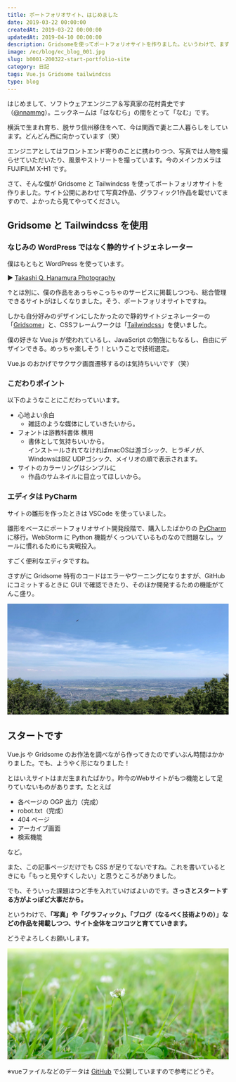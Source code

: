```yaml
---
title: ポートフォリオサイト、はじめました
date: 2019-03-22 00:00:00
createdAt: 2019-03-22 00:00:00
updatedAt: 2019-04-10 00:00:00
description: Gridsomeを使ってポートフォリオサイトを作りました。というわけで、まずはご挨拶記事から。
image: /ec/blog/ec_blog_001.jpg
slug: b0001-200322-start-portfolio-site
category: 日記 
tags: Vue.js Gridsome tailwindcss
type: blog
---
```


はじめまして、ソフトウェアエンジニア＆写真家の花村貴史です（[@nnammg](https://twitter.com/nnammg)）。ニックネームは「はなむら」の間をとって「なむ」です。

横浜で生まれ育ち、脱サラ信州移住をへて、今は関西で妻と二人暮らしをしています。どんどん西に向かっています（笑）

エンジニアとしてはフロントエンド寄りのことに携わりつつ、写真では人物を撮らせていただいたり、風景やストリートを撮っています。今のメインカメラは FUJIFILM X-H1 です。

さて、そんな僕が Gridsome と Tailwindcss を使ってポートフォリオサイトを作りました。サイト公開にあわせて写真2作品、グラフィック1作品を載せいてますので、よかったら見てやってください。

## Gridsome と Tailwindcss を使用

### なじみの WordPress ではなく静的サイトジェネレーター

僕はもともと WordPress を使っています。

▶︎ [Takashi Q. Hanamura Photography](https://nnamm.com)

↑とは別に、僕の作品をあっちゃこっちゃのサービスに掲載しつつも、総合管理できるサイトがほしくなりました。そう、ポートフォリオサイトですね。

しかも自分好みのデザインにしたかったので静的サイトジェネレーターの「[Gridsome](https://gridsome.org/)」と、CSSフレームワークは「[Tailwindcss](https://tailwindcss.com/)」を使いました。

僕の好きな Vue.js が使われているし、JavaScript の勉強にもなるし、自由にデザインできる。めっちゃ楽しそう！ということで技術選定。

Vue.js のおかげでサクサク画面遷移するのは気持ちいいです（笑）

### こだわりポイント

以下のようなことにこだわっていいます。

- 心地よい余白
    - 雑誌のような媒体にしていきたいから。
- フォントは游教科書体 横用
    - 書体として気持ちいいから。<br>インストールされてなければmacOSは游ゴシック、ヒラギノが、WindowsはBIZ UDPゴシック、メイリオの順で表示されます。
- サイトのカラーリングはシンプルに
    - 作品のサムネイルに目立ってほしいから。

### エディタは PyCharm

サイトの雛形を作ったときは VSCode を使っていました。

雛形をベースにポートフォリオサイト開発段階で、購入したばかりの [PyCharm](https://www.jetbrains.com/ja-jp/pycharm/) に移行。WebStorm に Python 機能がくっついているものなので問題なし。ツールに慣れるためにも実戦投入。

すごく便利なエディタですね。

さすがに Gridsome 特有のコードはエラーやワーニングになりますが、GitHub にコミットするときに GUI で確認できたり、そのほか開発するための機能がてんこ盛り。

![](./img/200322-1.jpg)

## スタートです

Vue.js や Gridsome のお作法を調べながら作ってきたのでずいぶん時間はかかりました。でも、ようやく形になりました！

とはいえサイトはまだ生まれたばかり。昨今のWebサイトがもつ機能として足りていないものがあります。たとえば

- 各ページの OGP 出力（完成）
- robot.txt（完成）
- 404 ページ
- アーカイブ画面
- 検索機能

など。

また、この記事ページだけでも CSS が足りてないですね。これを書いているときにも「もっと見やすくしたい」と思うところがありました。

でも、そういった課題はつど手を入れていけばよいのです。**さっさとスタートする方がよっぽど大事だから。**

というわけで、**「写真」や「グラフィック」、「ブログ（なるべく技術よりの）」などの作品を掲載しつつ、サイト全体をコツコツと育てていきます。**

どうぞよろしくお願いします。

![](./img/200322-2.jpg)

※vueファイルなどのデータは [GitHub](https://github.com/nnamm/gridsome_nnamm) で公開していますので参考にどうぞ。